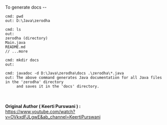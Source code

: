 To generate docs --<br>
```
cmd: pwd
out: D:\Java\zerodha

cmd: ls
out:
zerodha (directory)
Main.java
README.md
// ...more

cmd: mkdir docs
out:

cmd: javadoc -d D:\Java\zerodha\docs .\zerodha\*.java
out: The above command generates Java documentation for all Java files in the 'zerodha' directory 
     and saves it in the 'docs' directory.
```

<br><br>
<b>Original Author ( Keerti Purswani ) :<br></b> <a>https://www.youtube.com/watch?v=OVkxdFJLgwE&ab_channel=KeertiPurswani</a>
